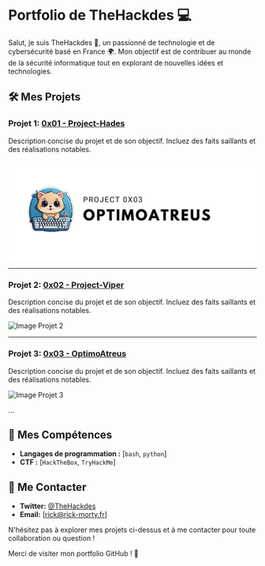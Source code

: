 # Portfolio de TheHackdes 💻

Salut, je suis TheHackdes 🚀, un passionné de technologie et de cybersécurité basé en France 🌍. Mon objectif est de contribuer au monde de la sécurité informatique tout en explorant de nouvelles idées et technologies.

## 🛠️ Mes Projets

### Projet 1: [0x01 - Project-Hades](https://github.com/TheHackdes/0x01---Project-Hades)
Description concise du projet et de son objectif. Incluez des faits saillants et des réalisations notables.

![lien_vers_image_projet_1](https://github.com/TheHackdes/0x03---OptimoAtreus/blob/dev/sources/banner_0x03.png)

---

### Projet 2: [0x02 - Project-Viper](https://github.com/TheHackdes/0x02---Project-Viper)
Description concise du projet et de son objectif. Incluez des faits saillants et des réalisations notables.

![Image Projet 2](lien_vers_image_projet_2)

---

### Projet 3: [0x03 - OptimoAtreus](https://github.com/TheHackdes/0x03---OptimoAtreus)
Description concise du projet et de son objectif. Incluez des faits saillants et des réalisations notables.

![Image Projet 3](lien_vers_image_projet_3)

...

## 🚀 Mes Compétences

- **Langages de programmation :** [`bash`, `python`]
- **CTF :** [`HackTheBox`, `TryHackMe`]

## 💬 Me Contacter

- **Twitter:** [@TheHackdes](https://twitter.com/TheHackdes)
- **Email:** [rick@rick-morty.fr]

N'hésitez pas à explorer mes projets ci-dessus et à me contacter pour toute collaboration ou question !

Merci de visiter mon portfolio GitHub ! 🌟
